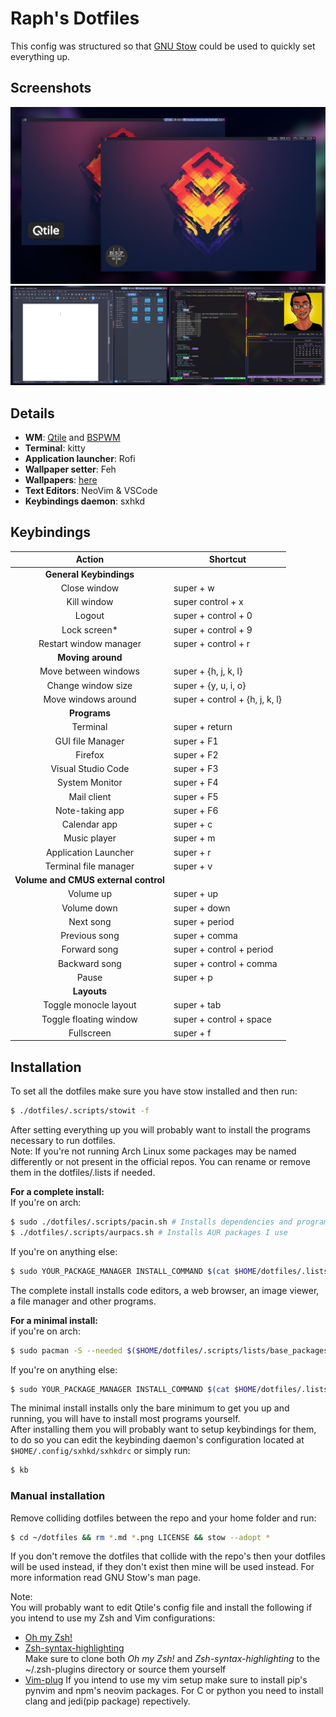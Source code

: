 # Raph's Dotfiles  

This config was structured so that [GNU Stow](https://www.gnu.org/software/stow/) could be used to quickly set everything up.  

## Screenshots  

![screenshot1](screenshot1.jpg)  
![screenshot2](screenshot2.jpg)  

## Details  

- **WM**: [Qtile](http://www.qtile.org/) and [BSPWM](https://github.com/baskerville/bspwm)
- **Terminal**: kitty  
- **Application launcher**: Rofi  
- **Wallpaper setter**: Feh  
- **Wallpapers**: [here](./wallpapers/Pictures/Wallpapers/)  
- **Text Editors**: NeoVim & VSCode  
- **Keybindings daemon**: sxhkd  

## Keybindings  

|          Action         | Shortcut                       |
|:-----------------------:|--------------------------------|
| **General Keybindings**                                  |
| Close window            | super + w                      |
| Kill window             | super control + x              |
| Logout                  | super + control + 0            |
| Lock screen*            | super + control + 9            |
| Restart window manager  | super + control + r            |
| **Moving around**                                        |
| Move between windows    | super + {h, j, k, l}           |
| Change window size      | super + {y, u, i, o}           |
| Move windows around     | super + control + {h, j, k, l} |
| **Programs**                                             |
| Terminal                | super + return                 |
| GUI file Manager        | super + F1                     |
| Firefox                 | super + F2                     |
| Visual Studio Code      | super + F3                     |
| System Monitor          | super + F4                     |
| Mail client             | super + F5                     |
| Note-taking app         | super + F6                     |
| Calendar app            | super + c                      |
| Music player            | super + m                      |
| Application Launcher    | super + r                      |
| Terminal file manager   | super + v                      |
| **Volume and CMUS external control**	         		   |
| Volume up		          | super + up                     |
| Volume down		      | super + down                   |
| Next song	          	  | super + period                 |
| Previous song	     	  | super + comma                  |
| Forward song		      | super + control + period       |
| Backward song		      | super + control + comma        |
| Pause 		          | super + p                      |
| **Layouts**                                              |
| Toggle monocle layout   | super + tab                    |
| Toggle floating window  | super + control + space        |
| Fullscreen              | super + f                      |

## Installation  
To set all the dotfiles make sure you have stow installed and then run:  
```sh
$ ./dotfiles/.scripts/stowit -f
```   

After setting everything up you will probably want to install the programs necessary to run dotfiles.  
Note: If you're not running Arch Linux some packages may be named differently or not present in the official repos. You can rename or remove them in the dotfiles/.lists if needed.  

**For a complete install:**  
If you're on arch:  
```sh
$ sudo ./dotfiles/.scripts/pacin.sh # Installs dependencies and programs I use frequently
$ ./dotfiles/.scripts/aurpacs.sh # Installs AUR packages I use
```  

If you're on anything else:
```sh
$ sudo YOUR_PACKAGE_MANAGER INSTALL_COMMAND $(cat $HOME/dotfiles/.lists/packages.list)
```
The complete install installs code editors, a web browser, an image viewer, a file manager and other programs.  

**For a minimal install:**  
if you're on arch:
```sh
$ sudo pacman -S --needed $($HOME/dotfiles/.scripts/lists/base_packages.list)
```  

If you're on anything else:
```sh
$ sudo YOUR_PACKAGE_MANAGER INSTALL_COMMAND $(cat $HOME/dotfiles/.lists/base_packages.list)
```
The minimal install installs only the bare minimum to get you up and running, you will have to install most programs yourself.  
After installing them you will probably want to setup keybindings for them, to do so you can edit the keybinding daemon's configuration located at `$HOME/.config/sxhkd/sxhkdrc` or simply run:  
```sh
$ kb
```

### Manual installation  
Remove colliding dotfiles between the repo and your home folder and run:  
```sh
$ cd ~/dotfiles && rm *.md *.png LICENSE && stow --adopt *
```  
If you don't remove the dotfiles that collide with the repo's then your dotfiles will be used instead, if they don't exist then mine will be used instead. For more information read GNU Stow's man page.  

Note:  
You will probably want to edit Qtile's config file and install the following if you intend to use my Zsh and Vim configurations:  
- [Oh my Zsh!](https://ohmyz.sh/)  
- [Zsh-syntax-highlighting](https://github.com/zsh-users/zsh-syntax-highlighting/blob/master/INSTALL.md)  
Make sure to clone both *Oh my Zsh!* and *Zsh-syntax-highlighting* to the ~/.zsh-plugins directory or source them yourself  
- [Vim-plug](https://github.com/junegunn/vim-plug) 
If you intend to use my vim setup make sure to install pip's pynvim and npm's neovim packages. For C or python you need to install clang and jedi(pip package) repectively.
